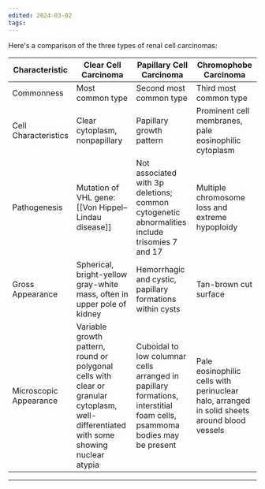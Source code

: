 ```yaml
---
edited: 2024-03-02
tags:
---
```

Here's a comparison of the three types of renal cell carcinomas:

| Characteristic         | Clear Cell Carcinoma                                                                                                                     | Papillary Cell Carcinoma                                                                                                 | Chromophobe Carcinoma                                                                        |
| ---------------------- | ---------------------------------------------------------------------------------------------------------------------------------------- | ------------------------------------------------------------------------------------------------------------------------ | -------------------------------------------------------------------------------------------- |
| Commonness             | Most common type                                                                                                                         | Second most common type                                                                                                  | Third most common type                                                                       |
| Cell Characteristics   | Clear cytoplasm, nonpapillary                                                                                                            | Papillary growth pattern                                                                                                 | Prominent cell membranes, pale eosinophilic cytoplasm                                        |
| Pathogenesis           | Mutation of VHL gene: [[Von Hippel–Lindau disease]]                                                                                      | Not associated with 3p deletions; common cytogenetic abnormalities include trisomies 7 and 17                            | Multiple chromosome loss and extreme hypoploidy                                              |
| Gross Appearance       | Spherical, bright-yellow gray-white mass, often in upper pole of kidney                                                                  | Hemorrhagic and cystic, papillary formations within cysts                                                                | Tan-brown cut surface                                                                        |
| Microscopic Appearance | Variable growth pattern, round or polygonal cells with clear or granular cytoplasm, well-differentiated with some showing nuclear atypia | Cuboidal to low columnar cells arranged in papillary formations, interstitial foam cells, psammoma bodies may be present | Pale eosinophilic cells with perinuclear halo, arranged in solid sheets around blood vessels |


---
